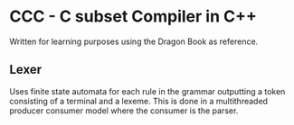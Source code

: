 # CCC - C subset Compiler in C++
Written for learning purposes using the Dragon Book as reference.
## Lexer
Uses finite state automata for each rule in the grammar outputting a token consisting of a terminal and a lexeme.
This is done in a multithreaded producer consumer model where the consumer is the parser.
